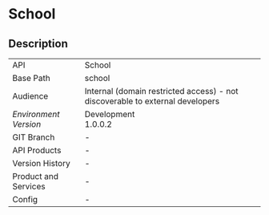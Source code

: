 # School

## Description



|                                       |                                                 |
| ------------------------------------- | ----------------------------------------------- |
| API                                   | School                                           |
| Base Path                             | school      |
| Audience                              | Internal (domain restricted access) - not discoverable to external developers                                          |
| *Environment* <br> *Version* | Development <br> 1.0.0.2  |
| GIT Branch                            | -                                           |
| API Products                          | -                                           |
| Version History                       | -                                           |
| Product and Services                  | -                                           |
| Config                                | -                                           |